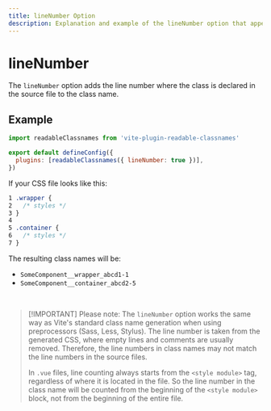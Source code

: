 ```yaml
---
title: lineNumber Option
description: Explanation and example of the lineNumber option that appends the source line number to the generated class names.
---
```


# lineNumber

The `lineNumber` option adds the line number where the class is declared in the source file to the class name.

## Example

```js [vite.config.js]
import readableClassnames from 'vite-plugin-readable-classnames'

export default defineConfig({
  plugins: [readableClassnames({ lineNumber: true })],
})
```

If your CSS file looks like this:

```css [SomeComponent.module.css]
1 .wrapper {
2   /* styles */
3 }
4
5 .container {
6   /* styles */
7 }
```

The resulting class names will be:

- `SomeComponent__wrapper_abcd1-1`
- `SomeComponent__container_abcd2-5`

<br>

> [!IMPORTANT] Please note:
> The `lineNumber` option works the same way as Vite's standard class name generation when using preprocessors (Sass, Less, Stylus). The line number is taken from the generated CSS, where empty lines and comments are usually removed. Therefore, the line numbers in class names may not match the line numbers in the source files.
>
> In `.vue` files, line counting always starts from the `<style module>` tag, regardless of where it is located in the file. So the line number in the class name will be counted from the beginning of the `<style module>` block, not from the beginning of the entire file.
